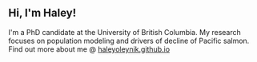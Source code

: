 ## Hi, I'm Haley!

I'm a PhD candidate at the University of British Columbia. My research focuses on population modeling and drivers of decline of Pacific salmon. Find out more about me @ [haleyoleynik.github.io](https://haleyoleynik.github.io)
